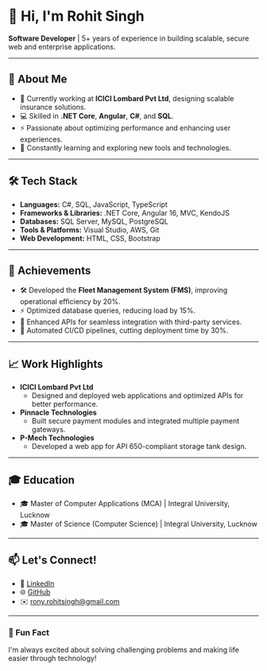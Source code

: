 # 👋 Hi, I'm Rohit Singh  

**Software Developer** | 5+ years of experience in building scalable, secure web and enterprise applications.  

---

## 🚀 About Me  
- 🏢 Currently working at **ICICI Lombard Pvt Ltd**, designing scalable insurance solutions.  
- 💻 Skilled in **.NET Core**, **Angular**, **C#**, and **SQL**.  
- ⚡ Passionate about optimizing performance and enhancing user experiences.  
- 🌱 Constantly learning and exploring new tools and technologies.  

---

## 🛠️ Tech Stack  
- **Languages:** C#, SQL, JavaScript, TypeScript  
- **Frameworks & Libraries:** .NET Core, Angular 16, MVC, KendoJS  
- **Databases:** SQL Server, MySQL, PostgreSQL  
- **Tools & Platforms:** Visual Studio, AWS, Git  
- **Web Development:** HTML, CSS, Bootstrap  

---

## 🌟 Achievements  
- 🛠️ Developed the **Fleet Management System (FMS)**, improving operational efficiency by 20%.  
- ⚡ Optimized database queries, reducing load by 15%.  
- 🤝 Enhanced APIs for seamless integration with third-party services.  
- 🚀 Automated CI/CD pipelines, cutting deployment time by 30%.  

---

## 📈 Work Highlights  
- **ICICI Lombard Pvt Ltd**  
  - Designed and deployed web applications and optimized APIs for better performance.  
- **Pinnacle Technologies**  
  - Built secure payment modules and integrated multiple payment gateways.  
- **P-Mech Technologies**  
  - Developed a web app for API 650-compliant storage tank design.  

---

## 🎓 Education  
- 🎓 Master of Computer Applications (MCA) | Integral University, Lucknow  
- 🎓 Master of Science (Computer Science) | Integral University, Lucknow  

---

## 📫 Let's Connect!  
- 💼 [LinkedIn](http://linkedin.com/in/rohit-singh-055a0a1aa)  
- 🌐 [GitHub](https://github.com/R0ny8299)  
- ✉️ rony.rohitsingh@gmail.com  

---

### 🌟 Fun Fact  
I'm always excited about solving challenging problems and making life easier through technology!
